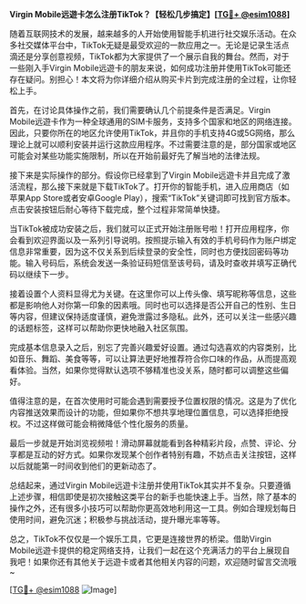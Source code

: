 **Virgin Mobile远遊卡怎么注册TikTok？【轻松几步搞定】[[TG💪+ @esim1088](https://t.me/s/esim1088)]**

随着互联网技术的发展，越来越多的人开始使用智能手机进行社交娱乐活动。在众多社交媒体平台中，TikTok无疑是最受欢迎的一款应用之一。无论是记录生活点滴还是分享创意视频，TikTok都为大家提供了一个展示自我的舞台。然而，对于一些刚入手Virgin Mobile远遊卡的朋友来说，如何成功注册并使用TikTok可能还存在疑问。别担心！本文将为你详细介绍从购买卡片到完成注册的全过程，让你轻松上手。

首先，在讨论具体操作之前，我们需要确认几个前提条件是否满足。Virgin Mobile远遊卡作为一种全球通用的SIM卡服务，支持多个国家和地区的网络连接。因此，只要你所在的地区允许使用TikTok，并且你的手机支持4G或5G网络，那么理论上就可以顺利安装并运行这款应用程序。不过需要注意的是，部分国家或地区可能会对某些功能实施限制，所以在开始前最好先了解当地的法律法规。

接下来是实际操作的部分。假设你已经拿到了Virgin Mobile远遊卡并且完成了激活流程，那么接下来就是下载TikTok了。打开你的智能手机，进入应用商店（如苹果App Store或者安卓Google Play），搜索“TikTok”关键词即可找到官方版本。点击安装按钮后耐心等待下载完成，整个过程非常简单快捷。

当TikTok被成功安装之后，我们就可以正式开始注册账号啦！打开应用程序，你会看到欢迎界面以及一系列引导说明。按照提示输入有效的手机号码作为账户绑定信息非常重要，因为这不仅关系到后续登录的安全性，同时也方便找回密码等功能。输入号码后，系统会发送一条验证码短信至该号码，请及时查收并填写正确代码以继续下一步。

接着设置个人资料显得尤为关键。在这里你可以上传头像、填写昵称等信息，这些都是影响他人对你第一印象的因素哦。同时也可以选择是否公开自己的性别、生日等内容，但建议保持适度谨慎，避免泄露过多隐私。此外，还可以关注一些感兴趣的话题标签，这样可以帮助你更快地融入社区氛围。

完成基本信息录入之后，别忘了完善兴趣爱好设置。通过勾选喜欢的内容类别，比如音乐、舞蹈、美食等等，可以让算法更好地推荐符合你口味的作品，从而提高观看体验。当然，如果你觉得默认选项不够精准也没关系，随时都可以调整这些偏好。

值得注意的是，在首次使用时可能会遇到需要授予位置权限的情况。这是为了优化内容推送效果而设计的功能，但如果你不想共享地理位置信息，可以选择拒绝授权。不过这样做可能会稍微降低个性化服务的质量。

最后一步就是开始浏览视频啦！滑动屏幕就能看到各种精彩片段，点赞、评论、分享都是互动的好方式。如果你发现某个创作者特别有趣，不妨点击关注按钮，这样以后就能第一时间收到他们的更新动态了。

总结起来，通过Virgin Mobile远遊卡注册并使用TikTok其实并不复杂。只要遵循上述步骤，相信即使是初次接触这类平台的新手也能快速上手。当然，除了基本的操作之外，还有很多小技巧可以帮助你更高效地利用这一工具。例如合理规划每日使用时间，避免沉迷；积极参与挑战活动，提升曝光率等等。

总之，TikTok不仅仅是一个娱乐工具，它更是连接世界的桥梁。借助Virgin Mobile远遊卡提供的稳定网络支持，让我们一起在这个充满活力的平台上展现自我吧！如果你还有其他关于远遊卡或者其他相关内容的问题，欢迎随时留言交流哦~

[[TG💪+ @esim1088](https://t.me/s/esim1088) ![Image](https://i.postimg.cc/4NQfJmqS/Snipaste-2025-05-13-00-14-12.png)]